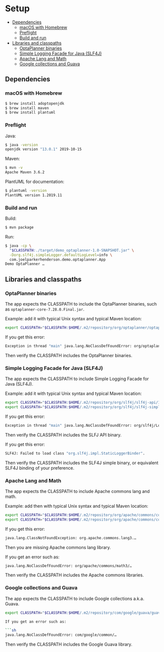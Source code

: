 # Setup

* [Dependencies](#dependencies)
  * [macOS with Homebrew](#macos-with-homebrew)
  * [Preflight](#preflight)
  * [Build and run](#build-and-run)
* [Libraries and classpaths](#libraries-and-classpaths)
  * [OptaPlanner binaries](#optaplanner-binaries)
  * [Simple Logging Facade for Java (SLF4J)](#simple-logging-facade-for-java-slf4j)
  * [Apache Lang and Math](#apache-lang-and-math)
  * [Google collections and Guava](#google-collections-and-guava)


## Dependencies


### macOS with Homebrew

```sh
$ brew install adoptopenjdk
$ brew install maven
$ brew install plantuml
```


### Preflight

Java:

```sh
$ java -version
openjdk version "13.0.1" 2019-10-15
```

Maven:

```sh
$ mvn -v
Apache Maven 3.6.2
```

PlantUML for documentation:

```sh
$ plantuml -version
PlantUML version 1.2019.11
```


### Build and run

Build:

```sh
$ mvn package
```

Run:

```sh
$ java -cp \
  "$CLASSPATH:./target/demo_optaplanner-1.0-SNAPSHOT.jar" \
  -Dorg.slf4j.simpleLogger.defaultLogLevel=info \
  com.joelparkerhenderson.demo.optaplanner.App
Demo OptaPlanner …
```


## Libraries and classpaths


### OptaPlanner binaries

The app expects the CLASSPATH to include the OptaPlanner binaries, such as `optaplanner-core-7.28.0.Final.jar`.

Example: add it with typical Unix syntax and typical Maven location:

```sh
export CLASSPATH="$CLASSPATH:$HOME/.m2/repository/org/optaplanner/optaplanner-core/7.28.0.Final/optaplanner-core-7.28.0.Final.jar"
```

If you get this error:

```sh
Exception in thread "main" java.lang.NoClassDefFoundError: org/optaplanner/core/api/solver/SolverFactory
```

Then verify the CLASSPATH includes the OptaPlanner binaries.


### Simple Logging Facade for Java (SLF4J)

The app expects the CLASSPATH to include Simple Logging Facade for Java (SLF4J).

Example: add it with typical Unix syntax and typical Maven location:

```sh
export CLASSPATH="$CLASSPATH:$HOME/.m2/repository/org/slf4j/slf4j-api/1.7.26/slf4j-api-1.7.26.jar"
export CLASSPATH="$CLASSPATH:$HOME/.m2/repository/org/slf4j/slf4j-simple/1.7.26/slf4j-simple-1.7.26.jar"
```

If you get this error:

```sh
Exception in thread "main" java.lang.NoClassDefFoundError: org/slf4j/LoggerFactory
```

Then verify the CLASSPATH includes the SLFJ API binary.

If you get this error:

```sh
SLF4J: Failed to load class "org.slf4j.impl.StaticLoggerBinder".
```

Then verify the CLASSPATH includes the SLF4J simple binary, or equivalent SLF4J binding of your preference.


### Apache Lang and Math

The app expects the CLASSPATH to include Apache commons lang and math.

Example: add then with typical Unix syntax and typical Maven location:

```sh
export CLASSPATH="$CLASSPATH:$HOME/.m2/repository/org/apache/commons/commons-lang3/3.8.1/commons-lang3-3.8.1.jar"
export CLASSPATH="$CLASSPATH:$HOME/.m2/repository/org/apache/commons/commons-math3/3.4.1/commons-math3-3.4.1.jar"
```

If you get this error:

```sh
java.lang.ClassNotFoundException: org.apache.commons.lang3.…
```

Then you are missing Apache commons lang library.

If you get an error such as:

```sh
java.lang.NoClassDefFoundError: org/apache/commons/math3/…
```

Then verify the CLASSPATH includes the Apache commons libraries.


### Google collections and Guava

The app expects the CLASSPATH to include Google collections a.k.a. Guava.

```sh
export CLASSPATH="$CLASSPATH:$HOME/.m2/repository/com/google/guava/guava/25.0-jre/guava-25.0-jre.jar"

If you get an error such as:

```sh
java.lang.NoClassDefFoundError: com/google/common/…
```

Then verify the CLASSPATH includes the Google Guava library.
